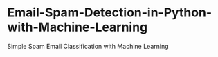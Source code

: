 # Email-Spam-Detection-in-Python-with-Machine-Learning
Simple Spam Email Classification with Machine Learning
